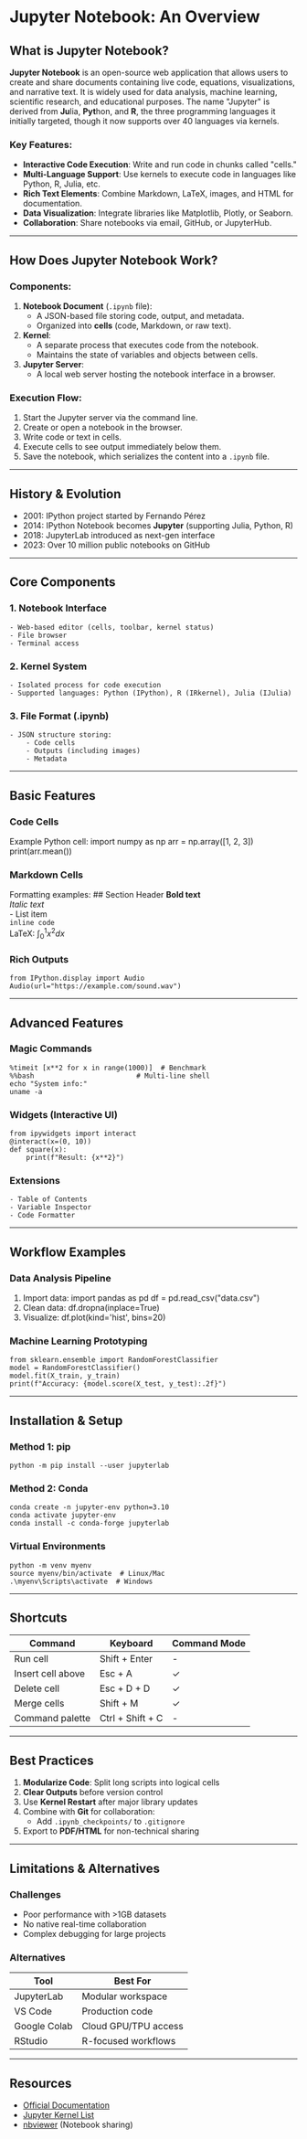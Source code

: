 # Jupyter Notebook: An Overview

## What is Jupyter Notebook?

**Jupyter Notebook** is an open-source web application that allows users to create and share documents containing live code, equations, visualizations, and narrative text. It is widely used for data analysis, machine learning, scientific research, and educational purposes. The name "Jupyter" is derived from **Ju**lia, **Pyt**hon, and **R**, the three programming languages it initially targeted, though it now supports over 40 languages via kernels.

### Key Features:
- **Interactive Code Execution**: Write and run code in chunks called "cells."
- **Multi-Language Support**: Use kernels to execute code in languages like Python, R, Julia, etc.
- **Rich Text Elements**: Combine Markdown, LaTeX, images, and HTML for documentation.
- **Data Visualization**: Integrate libraries like Matplotlib, Plotly, or Seaborn.
- **Collaboration**: Share notebooks via email, GitHub, or JupyterHub.

---

## How Does Jupyter Notebook Work?

### Components:
1. **Notebook Document** (`.ipynb` file):
   - A JSON-based file storing code, output, and metadata.
   - Organized into **cells** (code, Markdown, or raw text).
2. **Kernel**:
   - A separate process that executes code from the notebook.
   - Maintains the state of variables and objects between cells.
3. **Jupyter Server**:
   - A local web server hosting the notebook interface in a browser.

### Execution Flow:
1. Start the Jupyter server via the command line.
2. Create or open a notebook in the browser.
3. Write code or text in cells.
4. Execute cells to see output immediately below them.
5. Save the notebook, which serializes the content into a `.ipynb` file.

---

## History & Evolution <a name="history--evolution"></a>
- 2001: IPython project started by Fernando Pérez
- 2014: IPython Notebook becomes **Jupyter** (supporting Julia, Python, R)
- 2018: JupyterLab introduced as next-gen interface
- 2023: Over 10 million public notebooks on GitHub

---

## Core Components <a name="core-components"></a>

### 1. Notebook Interface
    - Web-based editor (cells, toolbar, kernel status)
    - File browser
    - Terminal access

### 2. Kernel System
    - Isolated process for code execution
    - Supported languages: Python (IPython), R (IRkernel), Julia (IJulia)

### 3. File Format (.ipynb)
    - JSON structure storing:
        - Code cells
        - Outputs (including images)
        - Metadata

---

## Basic Features <a name="basic-features"></a>

### Code Cells
Example Python cell:
    import numpy as np
    arr = np.array([1, 2, 3])
    print(arr.mean())

### Markdown Cells
Formatting examples:
    ## Section Header
    **Bold text**  
    *Italic text*  
    - List item  
    `inline code`  
    LaTeX: $\int_{0}^{1} x^2 dx$

### Rich Outputs
    from IPython.display import Audio
    Audio(url="https://example.com/sound.wav")

---

## Advanced Features <a name="advanced-features"></a>

### Magic Commands
    %timeit [x**2 for x in range(1000)]  # Benchmark
    %%bash                         # Multi-line shell
    echo "System info:"
    uname -a

### Widgets (Interactive UI)
    from ipywidgets import interact
    @interact(x=(0, 10))
    def square(x):
        print(f"Result: {x**2}")

### Extensions
    - Table of Contents
    - Variable Inspector
    - Code Formatter

---

## Workflow Examples <a name="workflow-examples"></a>

### Data Analysis Pipeline
1. Import data:
    import pandas as pd
    df = pd.read_csv("data.csv")
2. Clean data:
    df.dropna(inplace=True)
3. Visualize:
    df.plot(kind='hist', bins=20)

### Machine Learning Prototyping
    from sklearn.ensemble import RandomForestClassifier
    model = RandomForestClassifier()
    model.fit(X_train, y_train)
    print(f"Accuracy: {model.score(X_test, y_test):.2f}")

---

## Installation & Setup <a name="installation--setup"></a>

### Method 1: pip
    python -m pip install --user jupyterlab

### Method 2: Conda
    conda create -n jupyter-env python=3.10
    conda activate jupyter-env
    conda install -c conda-forge jupyterlab

### Virtual Environments
    python -m venv myenv
    source myenv/bin/activate  # Linux/Mac
    .\myenv\Scripts\activate  # Windows

---

## Shortcuts <a name="shortcuts"></a>

| Command                | Keyboard          | Command Mode |
|------------------------|-------------------|--------------|
| Run cell               | Shift + Enter     | -            |
| Insert cell above      | Esc + A           | ✓            |
| Delete cell            | Esc + D + D       | ✓            |
| Merge cells            | Shift + M         | ✓            |
| Command palette        | Ctrl + Shift + C  | -            |

---

## Best Practices <a name="best-practices"></a>
1. **Modularize Code**: Split long scripts into logical cells
2. **Clear Outputs** before version control
3. Use **Kernel Restart** after major library updates
4. Combine with **Git** for collaboration:
    - Add `.ipynb_checkpoints/` to `.gitignore`
5. Export to **PDF/HTML** for non-technical sharing

---

## Limitations & Alternatives <a name="limitations--alternatives"></a>

### Challenges
- Poor performance with >1GB datasets
- No native real-time collaboration
- Complex debugging for large projects

### Alternatives
| Tool            | Best For                  |
|-----------------|---------------------------|
| JupyterLab      | Modular workspace         |
| VS Code         | Production code           |
| Google Colab    | Cloud GPU/TPU access      |
| RStudio         | R-focused workflows       |

---

## Resources
- [Official Documentation](https://jupyter.org/documentation)
- [Jupyter Kernel List](https://github.com/jupyter/jupyter/wiki/Jupyter-kernels)
- [nbviewer](https://nbviewer.org) (Notebook sharing)   
